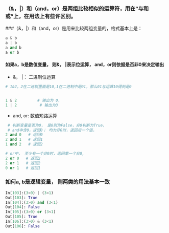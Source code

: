 ### （&，|）和（and，or）是两组比较相似的运算符，用在“与和或”上，在用法上有些许区别。 
###（&，|）和（and，or）是用来比较两组变量的，格式基本上是：
```python
a & b
a | b
a and b
a or b
```
#### 如果a，b是数值变量， 则&， |表示位运算， and，or则依据是否非0来决定输出
* &， |：  二进制位运算
```python
# 1&2，2在二进制里面是10,1在二进制中是01，那么01与运算10得到是0 


1 & 2         # 输出为 0， 
1 | 2          # 输出为3
```
* and, or:  数值短路运算
```python
 # 判断变量是否为0， 是0则为False，非0判断为True，
 # and中含0，返回0； 均为非0时，返回后一个值， 
2 and 0   # 返回0
2 and 1   # 返回1
1 and 2   # 返回2

# or中， 至少有一个非0时，返回第一个非0,
2 or 0   # 返回2
2 or 1   # 返回2
0 or 1   # 返回1 
```
### 如何a, b是逻辑变量， 则两类的用法基本一致
```python
In[103]:(3>0) | (3<1)
Out[103]: True
In[104]:(3>0) and (3<1)
Out[104]: False
In[105]:(3>0) or (3<1)
Out[105]: True
In[106]:(3>0) & (3<1)
Out[106]: False
```